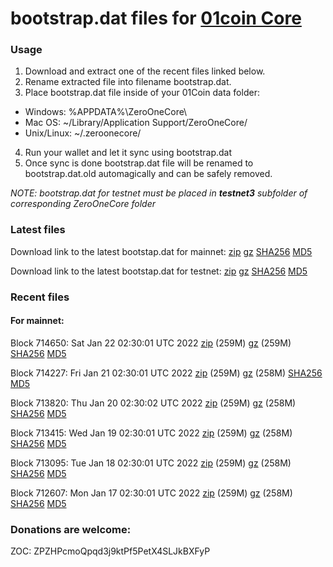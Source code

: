 # bootstrap.dat files for [01coin Core](https://01coin.io)

### Usage

1. Download and extract one of the recent files linked below.
2. Rename extracted file into filename bootstrap.dat.
3. Place bootstrap.dat file inside of your 01Coin data folder:
 - Windows: %APPDATA%\ZeroOneCore\
 - Mac OS: ~/Library/Application Support/ZeroOneCore/
 - Unix/Linux: ~/.zeroonecore/
4. Run your wallet and let it sync using bootstrap.dat
5. Once sync is done bootstrap.dat file will be renamed to bootstrap.dat.old automagically and can be safely removed.

_NOTE: bootstrap.dat for testnet must be placed in **testnet3** subfolder of corresponding ZeroOneCore folder_

### Latest files
Download link to the latest bootstap.dat for mainnet: [zip](https://files.01coin.io/mainnet/bootstrap.dat.zip) [gz](https://files.01coin.io/mainnet/bootstrap.dat.tar.gz) [SHA256](https://files.01coin.io/mainnet/sha256.txt) [MD5](https://files.01coin.io/mainnet/md5.txt)

Download link to the latest bootstap.dat for testnet: [zip](https://files.01coin.io/testnet/bootstrap.dat.zip) [gz](https://files.01coin.io/testnet/bootstrap.dat.tar.gz) [SHA256](https://files.01coin.io/testnet/sha256.txt) [MD5](https://files.01coin.io/testnet/md5.txt)

### Recent files

#### For mainnet:

Block 714650: Sat Jan 22 02:30:01 UTC 2022 [zip](https://files.01coin.io/mainnet/2022-01-22/bootstrap.dat.zip) (259M) [gz](https://files.01coin.io/mainnet/2022-01-22/bootstrap.dat.tar.gz) (259M) [SHA256](https://files.01coin.io/mainnet/2022-01-22/sha256.txt) [MD5](https://files.01coin.io/mainnet/2022-01-22/md5.txt)

Block 714227: Fri Jan 21 02:30:01 UTC 2022 [zip](https://files.01coin.io/mainnet/2022-01-21/bootstrap.dat.zip) (259M) [gz](https://files.01coin.io/mainnet/2022-01-21/bootstrap.dat.tar.gz) (258M) [SHA256](https://files.01coin.io/mainnet/2022-01-21/sha256.txt) [MD5](https://files.01coin.io/mainnet/2022-01-21/md5.txt)

Block 713820: Thu Jan 20 02:30:02 UTC 2022 [zip](https://files.01coin.io/mainnet/2022-01-20/bootstrap.dat.zip) (259M) [gz](https://files.01coin.io/mainnet/2022-01-20/bootstrap.dat.tar.gz) (258M) [SHA256](https://files.01coin.io/mainnet/2022-01-20/sha256.txt) [MD5](https://files.01coin.io/mainnet/2022-01-20/md5.txt)

Block 713415: Wed Jan 19 02:30:01 UTC 2022 [zip](https://files.01coin.io/mainnet/2022-01-19/bootstrap.dat.zip) (259M) [gz](https://files.01coin.io/mainnet/2022-01-19/bootstrap.dat.tar.gz) (258M) [SHA256](https://files.01coin.io/mainnet/2022-01-19/sha256.txt) [MD5](https://files.01coin.io/mainnet/2022-01-19/md5.txt)

Block 713095: Tue Jan 18 02:30:01 UTC 2022 [zip](https://files.01coin.io/mainnet/2022-01-18/bootstrap.dat.zip) (259M) [gz](https://files.01coin.io/mainnet/2022-01-18/bootstrap.dat.tar.gz) (258M) [SHA256](https://files.01coin.io/mainnet/2022-01-18/sha256.txt) [MD5](https://files.01coin.io/mainnet/2022-01-18/md5.txt)

Block 712607: Mon Jan 17 02:30:01 UTC 2022 [zip](https://files.01coin.io/mainnet/2022-01-17/bootstrap.dat.zip) (259M) [gz](https://files.01coin.io/mainnet/2022-01-17/bootstrap.dat.tar.gz) (258M) [SHA256](https://files.01coin.io/mainnet/2022-01-17/sha256.txt) [MD5](https://files.01coin.io/mainnet/2022-01-17/md5.txt)


### Donations are welcome:

ZOC: ZPZHPcmoQpqd3j9ktPf5PetX4SLJkBXFyP
